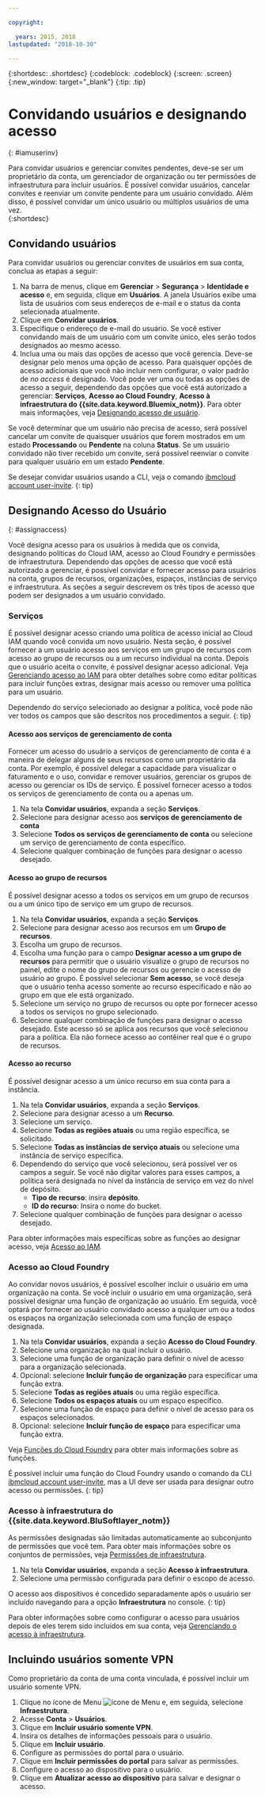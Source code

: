 ```yaml
---

copyright:

  years: 2015, 2018
lastupdated: "2018-10-30"

---
```


{:shortdesc: .shortdesc}
{:codeblock: .codeblock}
{:screen: .screen}
{:new_window: target="_blank"}
{:tip: .tip}

# Convidando usuários e designando acesso
{: #iamuserinv}

Para convidar usuários e gerenciar convites pendentes, deve-se ser um proprietário da conta, um
gerenciador de organização ou ter permissões de infraestrutura para incluir usuários. É possível convidar
usuários, cancelar convites e reenviar um convite pendente para um usuário convidado. Além disso, é possível convidar um único usuário ou múltiplos usuários de uma vez.  
{:shortdesc}

## Convidando usuários

Para convidar usuários ou gerenciar convites de usuários em sua conta, conclua as etapas a seguir: 

1. Na barra de menus, clique em **Gerenciar** &gt; **Segurança** &gt; **Identidade e acesso** e, em seguida, clique em **Usuários**. A janela Usuários exibe uma lista de usuários com seus endereços de e-mail e o status da conta selecionada atualmente.
2. Clique em **Convidar usuários**.
3. Especifique o endereço de e-mail do usuário. Se você estiver convidando mais de um usuário com um convite único, eles serão todos designados ao mesmo acesso.
4. Inclua uma ou mais das opções de acesso que você gerencia. Deve-se designar pelo menos uma opção de acesso. Para quaisquer opções de acesso adicionais que você não incluir nem configurar, o valor padrão de
*no access* é designado. Você pode ver uma ou todas as opções de acesso a seguir, dependendo das opções que você está autorizado a gerenciar: **Serviços**, **Acesso ao Cloud Foundry**, **Acesso à infraestrutura do {{site.data.keyword.Bluemix_notm}}**. Para obter mais informações, veja [Designando acesso de usuário](/docs/iam/iamuserinv.html#assignaccess).

Se você determinar que um usuário não precisa de acesso, será possível cancelar um convite de quaisquer usuários que forem mostrados em um estado **Processando** ou **Pendente** na coluna **Status**. Se um usuário convidado não tiver recebido um convite, será possível reenviar o convite para qualquer usuário em um estado **Pendente**.

Se desejar convidar usuários usando a CLI, veja o comando [ibmcloud account user-invite](/docs/cli/reference/ibmcloud/cli_acct_org_role.html#ibmcloud_account_user_invite).
{: tip}

## Designando Acesso do Usuário
{: #assignaccess}

Você designa acesso para os usuários à medida que os convida, designando políticas do Cloud IAM, acesso ao Cloud Foundry e permissões de infraestrutura. Dependendo das opções de acesso que você está autorizado a gerenciar, é possível convidar e fornecer acesso para usuários na conta, grupos de recursos, organizações, espaços, instâncias de serviço e infraestrutura. As seções a seguir descrevem os três tipos de acesso que podem ser designados a um usuário convidado.

### Serviços

É possível designar acesso criando uma política de acesso inicial ao Cloud IAM quando você convida um novo usuário. Nesta seção, é possível fornecer a um usuário acesso aos serviços em um grupo de recursos com acesso ao grupo de recursos ou a um recurso individual na conta. Depois que o usuário aceita o convite, é possível designar acesso adicional. Veja [Gerenciando acesso ao IAM](/docs/iam/mngiam.html#iammanidaccser) para obter detalhes sobre como editar políticas para incluir funções extras, designar mais acesso ou remover uma política para um usuário.

Dependendo do serviço selecionado ao designar a política, você pode não ver todos os campos que são
descritos nos procedimentos a seguir.
{: tip}

#### Acesso aos serviços de gerenciamento de conta

Fornecer um acesso do usuário a serviços de gerenciamento de conta é a maneira de delegar alguns de seus recursos
como um proprietário da conta. Por exemplo, é possível delegar a capacidade para visualizar o faturamento e o uso,
convidar e remover usuários, gerenciar os grupos de acesso ou gerenciar os IDs de serviço. É possível fornecer acesso a
todos os serviços de gerenciamento de conta ou a apenas um.

1. Na tela **Convidar usuários**, expanda a seção **Serviços**.
2. Selecione para designar acesso aos **serviços de gerenciamento de conta**
3. Selecione **Todos os serviços de gerenciamento de conta** ou selecione um serviço de
gerenciamento de conta específico.
4. Selecione qualquer combinação de funções para designar o acesso desejado.

#### Acesso ao grupo de recursos

É possível designar acesso a todos os serviços em um grupo de recursos ou a um único tipo de serviço em um grupo de recursos.

1. Na tela **Convidar usuários**, expanda a seção **Serviços**.
2. Selecione para designar acesso aos recursos em um **Grupo de recursos**.
3. Escolha um grupo de recursos.
4. Escolha uma função para o campo **Designar acesso a um grupo de recursos** para permitir que o usuário visualize o grupo de recursos no painel, edite o nome do grupo de recursos ou gerencie o acesso de usuário ao grupo. É possível selecionar **Sem acesso**, se você deseja que o usuário tenha acesso somente ao recurso especificado e não ao grupo em que ele está organizado.
5. Selecione um serviço no grupo de recursos ou opte por fornecer acesso a todos os serviços no grupo selecionado. 
6. Selecione qualquer combinação de funções para designar o acesso desejado. Este acesso só se aplica aos recursos que você selecionou para a política. Ela não fornece acesso ao contêiner real que é o grupo de recursos.


#### Acesso ao recurso

É possível designar acesso a um único recurso em sua conta para a instância.

1. Na tela **Convidar usuários**, expanda a seção **Serviços**.
2. Selecione para designar acesso a um **Recurso**.
3. Selecione um serviço.
4. Selecione **Todas as regiões atuais** ou uma região específica, se solicitado. 
5. Selecione **Todas as instâncias de serviço atuais** ou selecione uma instância de serviço específica.
6. Dependendo do serviço que você selecionou, será possível ver os campos a seguir. Se você não digitar valores para esses campos, a política será designada no nível da instância de serviço em vez do nível de depósito. 
    * **Tipo de recurso**: insira **depósito**.
    * **ID do recurso**: Insira o nome do bucket.
7. Selecione qualquer combinação de funções para designar o acesso desejado.

Para obter informações mais específicas sobre as funções ao designar acesso, veja [Acesso ao IAM](/docs/iam/users_roles.html#iamusermanrol).

### Acesso ao Cloud Foundry

Ao convidar novos usuários, é possível escolher incluir o usuário em uma organização na conta. Se você incluir o usuário em uma organização, será possível designar uma função de organização ao usuário. Em seguida, você optará por fornecer ao usuário convidado acesso a qualquer um ou a todos os espaços na organização selecionada com uma função de espaço designada.

1. Na tela **Convidar usuários**, expanda a seção **Acesso do Cloud Foundry**.
2. Selecione uma organização na qual incluir o usuário.
3. Selecione uma função de organização para definir o nível de acesso para a organização selecionada.
4. Opcional: selecione **Incluir função de organização** para especificar uma função extra.
5. Selecione **Todas as regiões atuais** ou uma região específica.
6. Selecione **Todos os espaços atuais** ou um espaço específico.
7. Selecione uma função de espaço para definir o nível de acesso para os espaços selecionados.
8. Opcional: selecione **Incluir função de espaço** para especificar uma função extra.

Veja [Funções do Cloud Foundry](/docs/iam/cfaccess.html#cfroles) para obter mais informações sobre as funções.

É possível incluir uma função do Cloud Foundry usando o comando da CLI [ibmcloud account user-invite](/docs/cli/reference/ibmcloud/cli_acct_org_role.html#ibmcloud_account_user_invite), mas a UI deve ser usada para designar outro acesso ou permissões.
{: tip}

### Acesso à infraestrutura do {{site.data.keyword.BluSoftlayer_notm}}

As permissões designadas são limitadas automaticamente ao subconjunto de permissões que você tem. Para obter mais informações sobre os conjuntos de permissões, veja [Permissões de infraestrutura](/docs/iam/infrastructureaccess.html#infrapermission).

1. Na tela **Convidar usuários**, expanda a seção **Acesso à infraestrutura**.
2. Selecione uma permissão configurada para definir o escopo de acesso.

O acesso aos dispositivos é concedido separadamente após o usuário ser incluído navegando para a opção **Infraestrutura** no console.
{: tip}

Para obter informações sobre como configurar o acesso para usuários depois de eles terem sido incluídos em sua conta, veja [Gerenciando o acesso à infraestrutura](/docs/iam/mnginfra.html#managing-infrastructure-access).

## Incluindo usuários somente VPN

Como proprietário da conta de uma conta vinculada, é possível incluir um usuário somente VPN.

1. Clique no ícone de Menu ![ícone de Menu](../icons/icon_hamburger.svg) e, em seguida, selecione **Infraestrutura**.
2. Acesse **Conta** &gt; **Usuários**.
3. Clique em **Incluir usuário somente VPN**.
4. Insira os detalhes de informações pessoais para o usuário. 
5. Clique em **Incluir usuário**.
6. Configure as permissões do portal para o usuário.
7. Clique em **Incluir permissões do portal** para salvar as permissões.
8. Configure o acesso ao dispositivo para o usuário.
9. Clique em **Atualizar acesso ao dispositivo** para salvar e designar o acesso.
